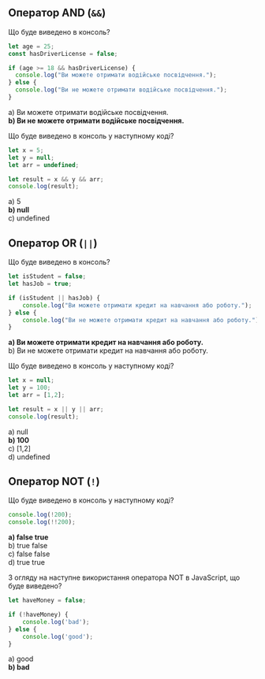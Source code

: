 ## Оператор AND (`&&`)
Що буде виведено в консоль?

```javascript
let age = 25;
const hasDriverLicense = false;

if (age >= 18 && hasDriverLicense) {
  console.log("Ви можете отримати водійське посвідчення.");
} else {
  console.log("Ви не можете отримати водійське посвідчення.");
}
```

a) Ви можете отримати водійське посвідчення.  
**b) Ви не можете отримати водійське посвідчення.**  

Що буде виведено в консоль у наступному коді?

```javascript
let x = 5;
let y = null;
let arr = undefined;

let result = x && y && arr;
console.log(result);
```
a) 5  
**b) null**  
c) undefined  



## Оператор OR (`||`)
Що буде виведено в консоль?

```javascript
let isStudent = false;
let hasJob = true;

if (isStudent || hasJob) {
    console.log("Ви можете отримати кредит на навчання або роботу.");
} else {
    console.log("Ви не можете отримати кредит на навчання або роботу.");
}
```

**a) Ви можете отримати кредит на навчання або роботу.**  
b) Ви не можете отримати кредит на навчання або роботу.  

Що буде виведено в консоль у наступному коді?

```javascript
let x = null;
let y = 100;
let arr = [1,2];

let result = x || y || arr;
console.log(result);
```
a) null  
**b) 100**  
c) [1,2]  
d) undefined  


## Оператор NOT (`!`)
Що буде виведено в консоль у наступному коді?
```javascript
console.log(!200); 
console.log(!!200);
```
**a) false true**  
b) true false  
c) false false  
d) true true  

З огляду на наступне використання оператора NOT в JavaScript, що буде виведено?
```javascript
let haveMoney = false;

if (!haveMoney) {
    console.log('bad');
} else {
    console.log('good');
}
```
a) good  
**b) bad**  
